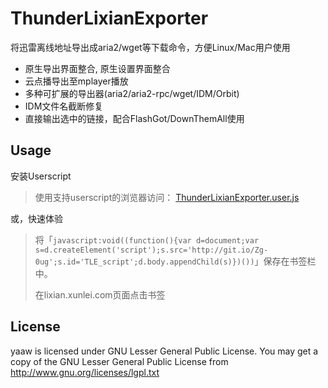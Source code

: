 ThunderLixianExporter
=====================

将迅雷离线地址导出成aria2/wget等下载命令，方便Linux/Mac用户使用


* 原生导出界面整合, 原生设置界面整合
* 云点播导出至mplayer播放
* 多种可扩展的导出器(aria2/aria2-rpc/wget/IDM/Orbit)
* IDM文件名截断修复
* 直接输出选中的链接，配合FlashGot/DownThemAll使用

Usage
-----

安装Userscript

> 使用支持userscript的浏览器访问： [ThunderLixianExporter.user.js](https://raw.github.com/binux/ThunderLixianExporter/master/ThunderLixianExporter.user.js)


或，快速体验


> 将「`javascript:void((function(){var d=document;var s=d.createElement('script');s.src='http://git.io/Zg-0ug';s.id='TLE_script';d.body.appendChild(s)})())`」保存在书签栏中。
> 
> 在lixian.xunlei.com页面点击书签

License
-------
yaaw is licensed under GNU Lesser General Public License.
You may get a copy of the GNU Lesser General Public License from http://www.gnu.org/licenses/lgpl.txt
